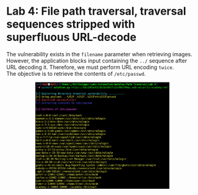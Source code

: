 # Lab 4: File path traversal, traversal sequences stripped with superfluous URL-decode

The vulnerability exists in the `filename` parameter when retrieving images. However, the application blocks input containing the `../` sequence after URL decoding it. Therefore, we must perform URL encoding `twice`.\
The objective is to retrieve the contents of `/etc/passwd`.

<p align="center"><img src="./../../../images/lab4.png" alt="Lab 4" width="70%" height="70%"></p>